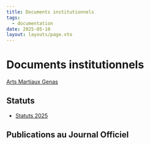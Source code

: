 ```yaml
---
title: Documents institutionnels
tags: 
  - documentation
date: 2025-05-10
layout: layouts/page.vto
---
```


# Documents institutionnels
[Arts Martiaux Genas](/)

## Statuts

- [Statuts 2025](/statuts/2025)

## Publications au Journal Officiel

